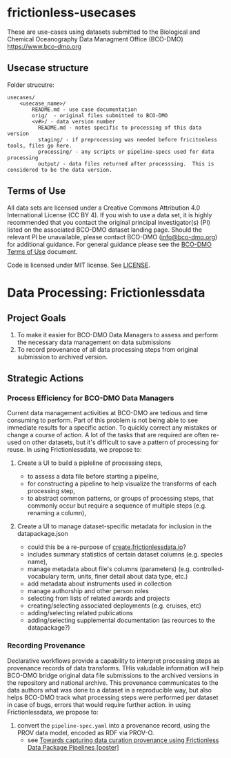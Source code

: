 # frictionless-usecases

These are use-cases using datasets submitted to the Biological and Chemical Oceanography Data Managment Office (BCO-DMO) https://www.bco-dmo.org

## Usecase structure

Folder strucutre:

	usecases/
		<usecase_name>/
			README.md - use case documentation
			orig/  - original files submitted to BCO-DMO
			<v#>/ - data version number
			  README.md - notes specific to processing of this data version
			  staging/ - if preprocessing was needed before fricitonless tools, files go here.
			  processing/ - any scripts or pipeline-specs used for data processing
			  output/ - data files returned after processsing.  This is considered to be the data version.

## Terms of Use

All data sets are licensed under a Creative Commons Attribution 4.0 International License (CC BY 4). If you wish to use a data set, it is highly recommended that you contact the original principal investigator(s) (PI) listed on the associated BCO-DMO dataset landing page. Should the relevant PI be unavailable, please contact BCO-DMO (info@bco-dmo.org) for additional guidance. For general guidance please see the [BCO-DMO Terms of Use](https://www.bco-dmo.org/terms-use) document. 

Code is licensed under MIT license.  See [LICENSE](LICENSE).

# Data Processing: Frictionlessdata #

## Project Goals ##

1. To make it easier for BCO-DMO Data Managers to assess and perform the necessary data management on data submissions
2. To record provenance of all data processing steps from original submission to archived version.

## Strategic Actions ##

### Process Efficiency for BCO-DMO Data Managers ###

Current data management activities at BCO-DMO are tedious and time consuming to perform. Part of this problem is not being able to see immediate results for a specific action. To quickly correct any mistakes or change a course of action. A lot of the tasks that are required are often re-used on other datasets,  but it's difficult to save a pattern of processing for reuse. In using Frictionlessdata, we propose to: 

1. Create a UI to build a pipleline of processing steps,
   - to assess a data file before starting a pipeline,
   - for constructing a pipeline to help visualize the transforms of each processing step,
   - to abstract common patterns, or groups of processing steps, that commonly occur but require a sequence of multiple steps (e.g. renaming a column),
    
2. Create a UI to manage dataset-specific metadata for inclusion in the datapackage.json
   - could this be a re-purpose of [create.frictionlessdata.io](https://create.frictionlessdata.io)?
   - includes summary statistics of certain dataset columns (e.g. species name),
   - manage metadata about file's columns (parameters) (e.g. controlled-vocabulary term, units, finer detail about data type, etc.)
   - add metadata about instruments used in collection
   - manage authorship and other person roles
   - selecting from lists of related awards and projects
   - creating/selecting associated deployments (e.g. cruises, etc)
   - adding/selecting related publications
   - adding/selecting supplemental documentation (as reources to the datapackage?)

### Recording Provenance ###

Declarative workflows provide a capability to interpret processing steps as provenance records of data transforms. THis valudable information will help BCO-DMO bridge original data file submissions to the archived versions in the repository and national archive. This provenance communicates to the data authors what was done to a dataset in a reproducible way, but also helps BCO-DMO track what processing steps were performed per dataset in case of bugs, errors that would require further action. in using Frictionlessdata, we propose to:

1. convert the `pipeline-spec.yaml` into a provenance record, using the PROV data model, encoded as RDF via PROV-O.
   - see [Towards capturing data curation provenance using Frictionless Data Package Pipelines [poster]](https://darchive.mblwhoilibrary.org/handle/1912/10631)

